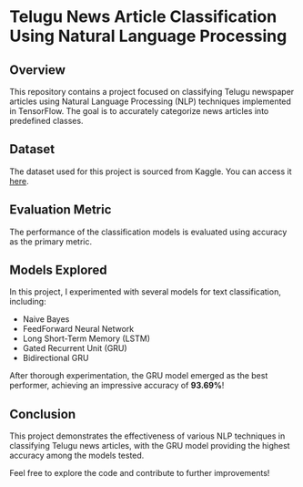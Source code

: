# Telugu News Article Classification Using Natural Language Processing

## Overview
This repository contains a project focused on classifying Telugu newspaper articles using Natural Language Processing (NLP) techniques implemented in TensorFlow. The goal is to accurately categorize news articles into predefined classes.

## Dataset
The dataset used for this project is sourced from Kaggle. You can access it [here](https://www.kaggle.com/sudalairajkumar/telugu-nlp?select=telugu_news).

## Evaluation Metric
The performance of the classification models is evaluated using accuracy as the primary metric.

## Models Explored
In this project, I experimented with several models for text classification, including:
- Naive Bayes
- FeedForward Neural Network
- Long Short-Term Memory (LSTM)
- Gated Recurrent Unit (GRU)
- Bidirectional GRU

After thorough experimentation, the GRU model emerged as the best performer, achieving an impressive accuracy of **93.69%**!

## Conclusion
This project demonstrates the effectiveness of various NLP techniques in classifying Telugu news articles, with the GRU model providing the highest accuracy among the models tested. 

Feel free to explore the code and contribute to further improvements!
